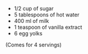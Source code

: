 - 1/2 cup of sugar
- 5 tablespoons of hot water
- 400 ml of milk
- 1 teaspoon of vanilla extract
- 6 egg yolks

(Comes for 4 servings)